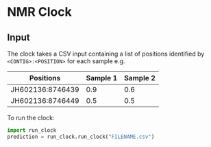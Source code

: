 # NMR Clock

## Input

The clock takes a CSV input containing a list of positions identified by `<CONTIG>:<POSITION>` for each sample e.g.

|Positions|Sample 1|Sample 2|
|---|---|---|
|JH602136:8746439|0.9|0.6|
|JH602136:8746449|0.5|0.5|

To run the clock:

```python
import run_clock
prediction = run_clock.run_clock("FILENAME.csv")
```

